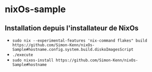 # nixOs-sample

## Installation depuis l'installateur de NixOs
- `sudo nix --experimental-features 'nix-command flakes" build https://github.com/Simon-Kenn/nixOs-Sample#hostname.config.system.build.diskoImagesScript`
- `./execute`
- `sudo nixos-install https://github.com/Simon-Kenn/nixOs-Sample#hostname`

